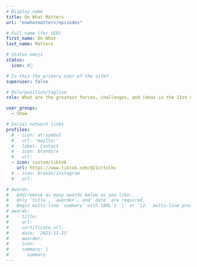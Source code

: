 ```yaml
---
# Display name
title: On What Matters
url: "onwhatmatters/episodes"

# Full name (for SEO)
first_name: On What
last_name: Matters

# Status emoji
status:
  icon: #🌊

# Is this the primary user of the site?
superuser: false

# Role/position/tagline
role: What are the greatest forces, challenges, and ideas in the 21st century?

user_groups:
  - Show

# Social network links
profiles:
  # - icon: at-symbol
  #   url: 'mailto:'
  #   label: Contact
  # - icon: brands/x
  #   url: 
  - icon: custom/tiktok
    url: https://www.tiktok.com/@21sttalks
  # - icon: brands/instagram
  #   url: 

# Awards.
#   Add/remove as many awards below as you like.
#   Only `title`, `awarder`, and `date` are required.
#   Begin multi-line `summary` with YAML's `|` or `|2-` multi-line prefix and indent 2 spaces below.
# awards:
#   - title: 
#     url: 
#     certificate_url: 
#     date: '2023-11-25'
#     awarder: 
#     icon: 
#     summary: |
#       summary
---
```

